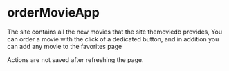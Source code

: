 # orderMovieApp
The site contains all the new movies that the site themoviedb provides,
You can order a movie with the click of a dedicated button, and in addition you can add any movie to the favorites page

Actions are not saved after refreshing the page.

